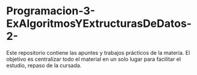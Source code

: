 # Programacion-3-ExAlgoritmosYExtructurasDeDatos-2-
Este repositorio contiene las apuntes y trabajos prácticos de la materia. El objetivo es centralizar todo el material en un solo lugar para facilitar el estudio, repaso de la cursada.
